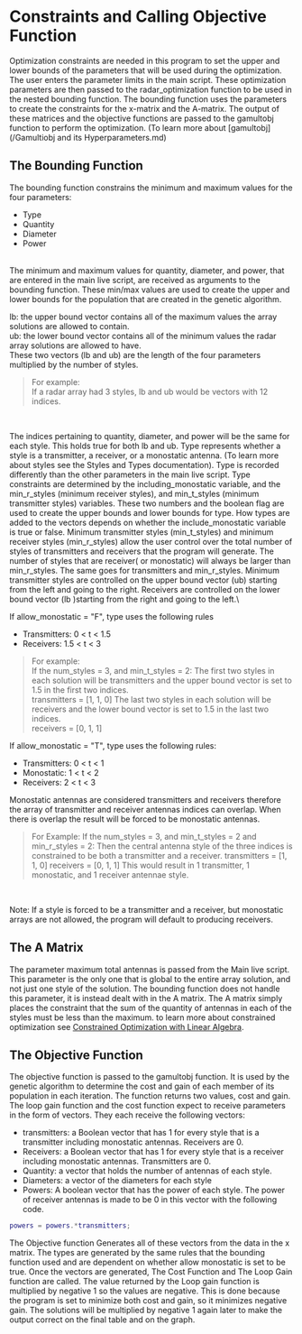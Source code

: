 # Constraints and Calling Objective Function
Optimization constraints are needed in this program to set the upper and lower bounds of the parameters that will be used during the optimization. The user enters the parameter limits in the main script. These optimization parameters are then passed to the radar_optimization function to be used in the nested bounding function. The bounding function uses the parameters to create the constraints for the x-matrix and the A-matrix. The output of these matrices and the objective functions are passed to the gamultobj function to perform the optimization. (To learn more about [gamultobj](/Gamultiobj and its Hyperparameters.md)
## The Bounding Function
The bounding function constrains the minimum and maximum values for the four parameters:
* Type
* Quantity
* Diameter
* Power
 <br>
The minimum and maximum values for quantity, diameter, and power, that are entered in the main live script, are received as arguments to the bounding function. These min/max values are used to create the upper and lower bounds for the population that are created in the genetic algorithm. <br>

lb: the upper bound vector contains all of the maximum values the array solutions are allowed to contain. <br>
ub: the lower bound vector contains all of the minimum values the radar array solutions are allowed to have.  
These two vectors (lb and ub) are the length of the four parameters multiplied by the number of styles. 
<br>
> For example:  
> If a radar array had 3 styles, lb and ub would be vectors with 12 indices.
<br>
    
The indices pertaining to quantity, diameter, and power will be the same for each style. This holds true for both lb and ub. 
Type represents whether a style is a transmitter, a receiver, or a monostatic antenna. (To learn more about styles see the Styles and Types documentation). Type is recorded differently than the other parameters in the main live script. Type constraints are determined by the including_monostatic variable, and the min_r_styles (minimum receiver styles), and min_t_styles (minimum transmitter styles) variables. These two numbers and the boolean flag are used to create the upper bounds and lower bounds for type.  How types are added to the vectors depends on whether the include_monostatic variable is true or false.  Minimum transmitter styles (min_t_styles) and minimum receiver styles (min_r_styles) allow the user control over the total number of styles of transmitters and receivers that the program will generate. The number of styles that are receiver( or monostatic) will always be larger than min_r_styles. The same goes for transmitters and min_r_styles. Minimum transmitter styles are controlled on the upper bound vector (ub) starting from the left and going to the right.  Receivers are controlled on the lower bound vector (lb )starting from the right and going to the left.\

If allow_monostatic = "F",  type uses the following rules
* Transmitters: 0 < t < 1.5  
* Receivers:    1.5 < t < 3  

> For example: <br>
> If the num_styles = 3, and min_t_styles = 2:
> The first two styles in each solution will be transmitters and the upper bound vector is set to 1.5 in the first two indices. <br>
> transmitters = [1, 1, 0]
> The last two styles in each solution will be receivers and the lower bound vector is set to 1.5 in the last two indices.   
> receivers = [0, 1, 1]

If allow_monostatic = "T", type uses the following rules:
* Transmitters: 0 < t < 1
* Monostatic:   1 < t < 2
* Receivers:    2 < t < 3

Monostatic antennas are considered transmitters and receivers therefore the array of transmitter and receiver antennas indices can overlap. When there is overlap the result will be forced to be monostatic antennas.
<br>   

> For Example:
> If the num_styles = 3, and min_t_styles = 2 and min_r_styles = 2:
> Then the central antenna style of the three indices is constrained to be both a transmitter and a receiver. 
> transmitters = [1, 1, 0]
> receivers = [0, 1, 1]
> This would result in 1 transmitter, 1 monostatic, and 1 receiver antennae style.
<br>
  
Note: If a style is forced to be a transmitter and a receiver, but monostatic arrays are not allowed, the program will default to producing receivers.

## The A Matrix
The parameter maximum total antennas is passed from the Main live script. This parameter is the only one that is global to the entire array solution, and not just one style of the solution. The bounding function does not handle this parameter, it is instead dealt with in the A matrix. The A matrix simply places the constraint that the sum of the quantity of antennas in each of the styles must be less than the maximum. to learn more about constrained optimization see [Constrained Optimization with Linear Algebra](https://medium.com/@nayla.khaleel202/constrained-optimization-and-linear-algebra-7ba3d5ee0643). 
## The Objective Function
The objective function is passed to the gamultobj function. It is used by the genetic algorithm to determine the cost and gain of each member of its population in each iteration. The function returns two values, cost and gain.
The loop gain function and the cost function expect to receive parameters in the form of vectors. They each receive the following vectors:
* transmitters: a Boolean vector that has 1 for every style that is a transmitter including monostatic antennas. Receivers are 0.
* Receivers: a Boolean vector that has 1 for every style that is a receiver including monostatic antennas. Transmitters are 0.
* Quantity: a vector that holds the number of antennas of each style.
* Diameters: a vector of the diameters for each style
* Powers: A boolean vector that has the power of each style. The power of receiver antennas is made to be 0 in this vector with the following code.
```Matlab
powers = powers.*transmitters;
```
The Objective function Generates all of these vectors from the data in the x matrix. The types are generated by the same rules that the bounding function used and are dependent on whether allow monostatic is set to be true. Once the vectors are generated, The Cost Function and The Loop Gain function are called. The value returned by the Loop gain function is multiplied by negative 1 so the values are negative. This is done because the program is set to minimize both cost and gain, so it minimizes negative gain. The solutions will be multiplied by negative 1 again later to make the output correct on the final table and on the graph.

